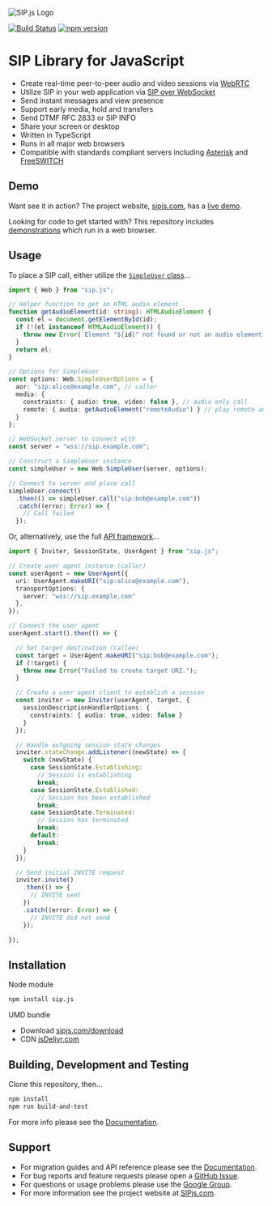 ![SIP.js Logo](https://sipjs.com/shared/img/logo.png "SIP.js")

[![Build Status](https://travis-ci.com/onsip/SIP.js.svg?branch=master)](https://travis-ci.com/onsip/SIP.js)
[![npm version](https://badge.fury.io/js/sip.js.svg)](https://badge.fury.io/js/sip.js)

# SIP Library for JavaScript

- Create real-time peer-to-peer audio and video sessions via [WebRTC](https://webrtc.org/)
- Utilize SIP in your web application via [SIP over WebSocket](https://tools.ietf.org/html/rfc7118) 
- Send instant messages and view presence
- Support early media, hold and transfers
- Send DTMF RFC 2833 or SIP INFO
- Share your screen or desktop
- Written in TypeScript
- Runs in all major web browsers
- Compatible with standards compliant servers including [Asterisk](https://www.asterisk.org/) and [FreeSWITCH](https://freeswitch.com/)

## Demo

Want see it in action? The project website, [sipjs.com](https://sipjs.com), has a [live demo](https://sipjs.com).

Looking for code to get started with? This repository includes [demonstrations](./demo/README.md) which run in a web browser.

## Usage

To place a SIP call, either utilize the [`SimpleUser` class](docs/simple-user.md)...

```ts
import { Web } from "sip.js";

// Helper function to get an HTML audio element
function getAudioElement(id: string): HTMLAudioElement {
  const el = document.getElementById(id);
  if (!(el instanceof HTMLAudioElement)) {
    throw new Error(`Element "${id}" not found or not an audio element.`);
  }
  return el;
}

// Options for SimpleUser
const options: Web.SimpleUserOptions = {
  aor: "sip:alice@example.com", // caller
  media: {
    constraints: { audio: true, video: false }, // audio only call
    remote: { audio: getAudioElement("remoteAudio") } // play remote audio
  }
};

// WebSocket server to connect with
const server = "wss://sip.example.com";

// Construct a SimpleUser instance
const simpleUser = new Web.SimpleUser(server, options);

// Connect to server and place call
simpleUser.connect()
  .then(() => simpleUser.call("sip:bob@example.com"))
  .catch((error: Error) => {
    // Call failed
  });
```

Or, alternatively, use the full [API framework](docs/api.md)...

```ts
import { Inviter, SessionState, UserAgent } from "sip.js";

// Create user agent instance (caller)
const userAgent = new UserAgent({
  uri: UserAgent.makeURI("sip:alice@example.com"),
  transportOptions: {
    server: "wss://sip.example.com"
  },
});

// Connect the user agent
userAgent.start().then(() => {

  // Set target destination (callee)
  const target = UserAgent.makeURI("sip:bob@example.com");
  if (!target) {
    throw new Error("Failed to create target URI.");
  }

  // Create a user agent client to establish a session
  const inviter = new Inviter(userAgent, target, {
    sessionDescriptionHandlerOptions: {
      constraints: { audio: true, video: false }
    }
  });

  // Handle outgoing session state changes
  inviter.stateChange.addListener((newState) => {
    switch (newState) {
      case SessionState.Establishing:
        // Session is establishing
        break;
      case SessionState.Established:
        // Session has been established
        break;
      case SessionState.Terminated:
        // Session has terminated
        break;
      default:
        break;
    }
  });

  // Send initial INVITE request
  inviter.invite()
    .then(() => {
      // INVITE sent
    })
    .catch((error: Error) => {
      // INVITE did not send
    });

});
```
## Installation

Node module
```sh
npm install sip.js
```

 UMD bundle
- Download [sipjs.com/download](https://sipjs.com/download)
- CDN [jsDelivr.com](https://www.jsdelivr.com/package/npm/sip.js)

## Building, Development and Testing

Clone this repository, then...

```sh
npm install
npm run build-and-test
```

For more info please see the [Documentation](./docs/README.md).

## Support

* For migration guides and API reference please see the [Documentation](./docs/README.md).
* For bug reports and feature requests please open a [GitHub Issue](https://github.com/onsip/sip.js/issues).
* For questions or usage problems please use the [Google Group](https://groups.google.com/forum/#!forum/sip_js).
* For more information see the project website at [SIPjs.com](https://sipjs.com).

